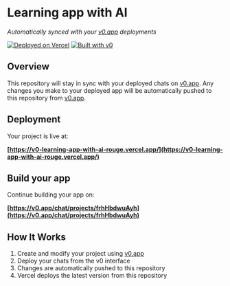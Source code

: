 # Learning app with AI

*Automatically synced with your [v0.app](https://v0.app) deployments*

[![Deployed on Vercel](https://img.shields.io/badge/Deployed%20on-Vercel-black?style=for-the-badge&logo=vercel)](https://vercel.com/harshs-projects-49099e87/v0-learning-app-with-ai)
[![Built with v0](https://img.shields.io/badge/Built%20with-v0.app-black?style=for-the-badge)](https://v0.app/chat/projects/frhHbdwuAyh)

## Overview

This repository will stay in sync with your deployed chats on [v0.app](https://v0.app).
Any changes you make to your deployed app will be automatically pushed to this repository from [v0.app](https://v0.app).

## Deployment

Your project is live at:

**[https://v0-learning-app-with-ai-rouge.vercel.app/](https://v0-learning-app-with-ai-rouge.vercel.app/)**

## Build your app

Continue building your app on:

**[https://v0.app/chat/projects/frhHbdwuAyh](https://v0.app/chat/projects/frhHbdwuAyh)**

## How It Works

1. Create and modify your project using [v0.app](https://v0.app)
2. Deploy your chats from the v0 interface
3. Changes are automatically pushed to this repository
4. Vercel deploys the latest version from this repository
